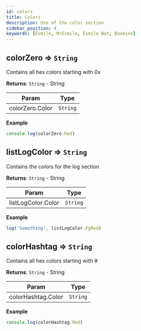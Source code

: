 ```yaml
---
id: colors
title: Colors
description: Use of the color section
sidebar_position: 4
keywords: [Esmile, MrEsmile, Esmile Bot, Boxmine] 
---
```


<a name="module_colorZero"></a>

## colorZero ⇒ <code>String</code>
Contains all hex colors starting with 0x

**Returns**: <code>String</code> - String  

| Param | Type |
| --- | --- |
| colorZero.Color | <code>String</code> | 

**Example**  
```js
console.log(colorZero.Red)
```

<a name="module_listLogColor"></a>

## listLogColor ⇒ <code>String</code>
Contains the colors for the log section

**Returns**: <code>String</code> - String  

| Param | Type |
| --- | --- |
| listLogColor.Color | <code>String</code> | 

**Example**  
```js
log('Something', listLogColor.FgRed)
```


<a name="module_colorHashtag"></a>

## colorHashtag ⇒ <code>String</code>
Contains all hex colors starting with #

**Returns**: <code>String</code> - String  

| Param | Type |
| --- | --- |
| colorHashtag.Color | <code>String</code> | 

**Example**  
```js
console.log(colorHashtag.Red)
```
